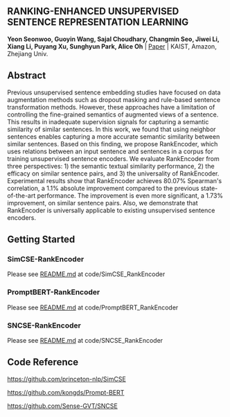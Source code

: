 ## RANKING-ENHANCED UNSUPERVISED SENTENCE REPRESENTATION LEARNING
**Yeon Seonwoo, Guoyin Wang, Sajal Choudhary, Changmin Seo, Jiwei Li, Xiang Li, Puyang Xu, Sunghyun Park, Alice Oh** | [Paper](https://arxiv.org/abs/2209.04333) | KAIST, Amazon, Zhejiang Univ.

## Abstract
Previous unsupervised sentence embedding studies have focused on data augmentation methods such as dropout masking and rule-based sentence transformation methods. However, these approaches have a limitation of controlling the fine-grained semantics of augmented views of a sentence. This results in inadequate supervision signals for capturing a semantic similarity of similar sentences. In this work, we found that using neighbor sentences enables capturing a more accurate semantic similarity between similar sentences. Based on this finding, we propose RankEncoder, which uses relations between an input sentence and sentences in a corpus for training unsupervised sentence encoders. We evaluate RankEncoder from three perspectives: 1) the semantic textual similarity performance, 2) the efficacy on similar sentence pairs, and 3) the universality of RankEncoder. Experimental results show that RankEncoder achieves 80.07% Spearman's correlation, a 1.1% absolute improvement compared to the previous state-of-the-art performance. The improvement is even more significant, a 1.73% improvement, on similar sentence pairs. Also, we demonstrate that RankEncoder is universally applicable to existing unsupervised sentence encoders.

## Getting Started
### SimCSE-RankEncoder
Please see [README.md](https://github.com/yeonsw/RankEncoder/tree/main/code/SimCSE_RankEncoder) at code/SimCSE\_RankEncoder

### PromptBERT-RankEncoder
Please see [README.md](https://github.com/yeonsw/RankEncoder/tree/main/code/PromptBERT_RankEncoder) at code/PromptBERT\_RankEncoder

### SNCSE-RankEncoder
Please see [README.md](https://github.com/yeonsw/RankEncoder/tree/main/code/SNCSE_RankEncoder) at code/SNCSE\_RankEncoder

## Code Reference
https://github.com/princeton-nlp/SimCSE

https://github.com/kongds/Prompt-BERT

https://github.com/Sense-GVT/SNCSE
